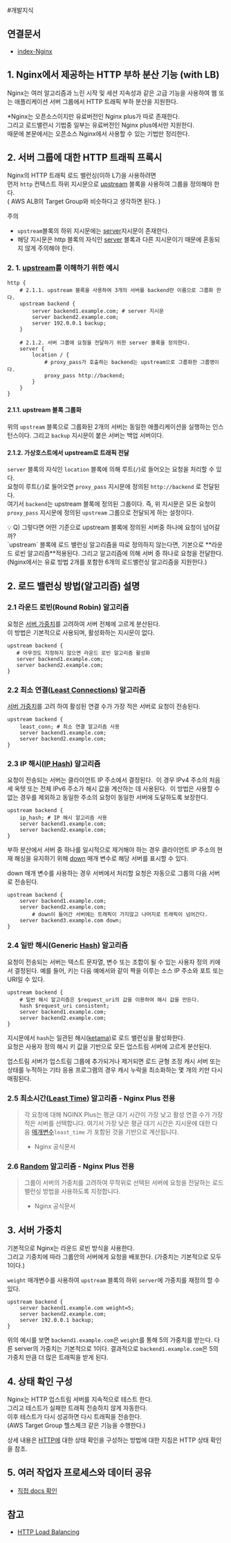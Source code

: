 #개발지식 

## 연결문서
- [index-Nginx](../index-Nginx.md)

## 1. Nginx에서 제공하는 HTTP 부하 분산 기능 (with LB)

Nginx는 여러 알고리즘과 느린 시작 및 세션 지속성과 같은 고급 기능을 사용하여 웹 또는 애플리케이션 서버 그룹에서 HTTP 트래픽 부하 분산을 지원한다.

*Nginx는 오픈소스이지만 유료버전인 Nginx plus가 따로 존재한다.  
그리고 로드밸런시 기법중 일부는 유료버전인 Nginx plus에서만 지원한다.  
때문에 본문에서는 오픈소스 Nginx에서 사용할 수 있는 기법만 정리한다.  

## 2. 서버 그룹에 대한 HTTP 트래픽 프록시

Nginx의 HTTP 트래픽 로드 밸런싱(이하 L7)을 사용하려면  
먼저 `http` 컨텍스트 하위 지시문으로 [upstream](https://nginx.org/en/docs/http/ngx_http_upstream_module.html#upstream) 블록을 사용하여 그룹을 정의해야 한다.  
( AWS ALB의 Target Group와 비슷하다고 생각하면 된다. )

주의 
- `upstream`블록의 하위 지시문에는 [server](<https://nginx.org/en/docs/http/ngx_http_upstream_module.html#server>)지시문이 존재한다.
- 해당 지시문은 http 블록의 자식인 [server](<https://nginx.org/en/docs/http/ngx_http_core_module.html#server>) 블록과 다른 지시문이기 때문에 혼동되지 않게 주의해야 한다.

### 2. 1. [upstream](<https://nginx.org/en/docs/http/ngx_http_upstream_module.html#upstream>)를 이해하기 위한 예시

```nginx
http {
	# 2.1.1. upstream 블록을 사용하여 3개의 서버를 backend란 이름으로 그룹화 한다.
    upstream backend {
        server backend1.example.com; # server 지시문
        server backend2.example.com;
        server 192.0.0.1 backup;
    }
    
	# 2.1.2. 서버 그룹에 요청을 전달하기 위한 server 블록을 정의한다.
    server {
        location / {
			# proxy_pass가 호출하는 backend는 upstream으로 그룹화한 그룹명이다.
            proxy_pass http://backend; 
        }
    }
}
```


#### 2.1.1. upstream 블록 그룹화
위의 `upstream` 블록으로 그룹화된 2개의 서버는 동일한 애플리케이션을 실행하는 인스턴스이다. 
그리고 `backup` 지시문이 붙은 서버는 백업 서버이다.

#### 2.1.2. 가상호스트에서 upstream로 트래픽 전달

`server` 블록의 자식인 `location` 블록에 의해 루트(`/`)로 들어오는 요청을 처리할 수 있다.  
요청이 루트(`/`)로 들어오면 `proxy_pass` 지시문에 정의된 `http://backend` 로 전달된다.  
여기서 `backend`는 upstream 블록에 정의된 그룹이다.
즉, 위 지시문은 모든 요청이 `proxy_pass` 지시문에 정의된 `upstream` 그룹으로 전달되게 하는 설정이다. 

<aside> 
	💡 Q) 그렇다면 어떤 기준으로 upstream 블록에 정의된 서버중 하나에 요청이 넘어갈까?
</aside>
`upstream` 블록에 로드 밸런싱 알고리즘을 따로 정의하지 않는다면, 기본으로 **라운드 로빈 알고리즘**적용된다.  
그리고 알고리즘에 의해 서버 중 하나로 요청을 전달한다.
(Nginx에서는 유료 방법 2개를 포함한 6개의 로드밸런싱 알고리즘을 지원한다.)

## 2. 로드 밸런싱 방법(알고리즘) 설명

### 2.1 라운드 로빈(Round Robin) 알고리즘

요청은 [서버 가중치](https://www.notion.so/HTTP-2d60c86164d04ce59dc4a6a7deeda96c?pvs=21)를 고려하여 서버 전체에 고르게 분산된다.  
이 방법은 기본적으로 사용되며, 활성화하는 지시문이 없다.

```nginx
upstream backend {
   # 아무것도 지정하지 않으면 라운드 로빈 알고리즘 활성화
   server backend1.example.com;
   server backend2.example.com;
}
```

### 2.2 최소 연결([Least Connections](https://nginx.org/en/docs/http/ngx_http_upstream_module.html#least_conn)) 알고리즘

[서버 가중치](https://www.notion.so/HTTP-2d60c86164d04ce59dc4a6a7deeda96c?pvs=21)를 고려 하여 활성된 연결 수가 가장 적은 서버로 요청이 전송된다.

```nginx
upstream backend {
    least_conn; # 최소 연결 알고리즘 사용
    server backend1.example.com;
    server backend2.example.com;
}
```

### 2.3 IP 해시([IP Hash](https://nginx.org/en/docs/http/ngx_http_upstream_module.html#ip_hash)) 알고리즘

요청이 전송되는 서버는 클라이언트 IP 주소에서 결정된다.  
이 경우 IPv4 주소의 처음 세 옥텟 또는 전체 IPv6 주소가 해시 값을 계산하는 데 사용된다.  
이 방법은 사용할 수 없는 경우를 제외하고 동일한 주소의 요청이 동일한 서버에 도달하도록 보장한다.

```nginx
upstream backend {
    ip_hash; # IP 해시 알고리즘 사용
    server backend1.example.com;
    server backend2.example.com;
}
```

부하 분산에서 서버 중 하나를 일시적으로 제거해야 하는 경우 클라이언트 IP 주소의 현재 해싱을 유지하기 위해 [down](https://nginx.org/en/docs/http/ngx_http_upstream_module.html#down) 매개 변수로 해당 서버를 표시할 수 있다.

down 매개 변수를 사용하는 경우 서버에서 처리할 요청은 자동으로 그룹의 다음 서버로 전송된다.  
```nginx
upstream backend {
    server backend1.example.com;
    server backend2.example.com;
		# down이 들어간 서버에는 트래픽이 가지않고 나머지로 트래픽이 넘어간다.
    server backend3.example.com down;
}
```

### 2.4 일반 해시(Generic [Hash](https://nginx.org/en/docs/http/ngx_http_upstream_module.html#hash)) 알고리즘

요청이 전송되는 서버는 텍스트 문자열, 변수 또는 조합이 될 수 있는 사용자 정의 키에서 결정된다.
예를 들어, 키는 다음 예에서와 같이 짝을 이루는 소스 IP 주소와 포트 또는 URI일 수 있다.

```nginx
upstream backend {
	# 일반 해시 알고리즘은 $request_uri의 값을 이용하여 해시 값을 만든다.
    hash $request_uri consistent;
    server backend1.example.com;
    server backend2.example.com;
}
```

지시문에서 `hash`는 일관된 해시([ketama](http://www.last.fm/user/RJ/journal/2007/04/10/rz_libketama_-_a_consistent_hashing_algo_for_memcache_clients))로 로드 밸런싱을 활성화한다.  
요청은 사용자 정의 해시 키 값을 기반으로 모든 업스트림 서버에 고르게 분산된다.

업스트림 서버가 업스트림 그룹에 추가되거나 제거되면 로드 균형 조정 캐시 서버 또는 상태를 누적하는 기타 응용 프로그램의 경우 캐시 누락을 최소화하는 몇 개의 키만 다시 매핑된다.

### 2.5 최소시간([Least Time](https://nginx.org/en/docs/http/ngx_http_upstream_module.html#least_time)) 알고리즘 - Nginx Plus 전용

> 각 요청에 대해 NGINX Plus는 평균 대기 시간이 가장 낮고 활성 연결 수가 가장 적은 서버를 선택합니다. 
> 여기서 가장 낮은 평균 대기 시간은 지시문에 대한 다음 [매개변수](https://nginx.org/en/docs/http/ngx_http_upstream_module.html#least_time)`least_time` 가 포함된 것을 기반으로 계산됩니다.
> - Nginx 공식문서

### 2.6 [Random](https://nginx.org/en/docs/http/ngx_http_upstream_module.html#random) 알고리즘 - Nginx Plus 전용

>그룹이 서버의 가중치를 고려하여 무작위로 선택된 서버에 요청을 전달하는 로드 밸런싱 방법을 사용하도록 지정합니다.
>- Nginx 공식문서

## 3. 서버 가중치

기본적으로 Nginx는 라운드 로빈 방식을 사용한다.  
그리고 기중치에 따라 그룹안의 서버에게 요청을 배포한다. (가중치는 기본적으로 모두 1이다.)

`weight` 매개변수를 사용하여 `upstream` 블록의 하위 `server`에 가중치를 재정의 할 수 있다.

```nginx
upstream backend {
    server backend1.example.com weight=5;
    server backend2.example.com;
    server 192.0.0.1 backup;
}
```

위의 예시를 보면 `backend1.example.com`은 `weight`를 통해 5의 가중치를 받는다.
다른 server의 가중치는 기본적으로 1이다.
결과적으로 `backend1.example.com`은 5의 가중치 만큼 더 많은 트래픽을 받게 된다.

## 4. 상태 확인 구성

Nginx는 HTTP 업스트림 서버를 지속적으로 테스트 한다.  
그리고 테스트가 실패한 트래픽 전송하지 않게 자동한다.  
이후 테스트가 다시 성공하면 다시 트래픽을 전송한다.  
(AWS Target Group 헬스체크 같은 기능을 수행한다.)

상세 내용은 [HTTP에](https://docs.nginx.com/nginx/admin-guide/load-balancer/http-health-check/) 대한 상태 확인을 구성하는 방법에 대한 지침은 HTTP 상태 확인을 참조.

## 5. 여러 작업자 프로세스와 데이터 공유

- [직접 docs 확인](https://docs.nginx.com/nginx/admin-guide/load-balancer/http-load-balancer/)

## 참고
- [HTTP Load Balancing](https://docs.nginx.com/nginx/admin-guide/load-balancer/http-load-balancer/)